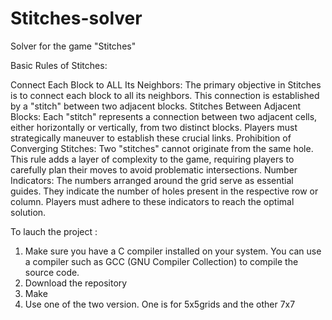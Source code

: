 # Stitches-solver
Solver for the game "Stitches"

Basic Rules of Stitches:

Connect Each Block to ALL Its Neighbors:
The primary objective in Stitches is to connect each block to all its neighbors. This connection is established by a "stitch" between two adjacent blocks.
Stitches Between Adjacent Blocks:
Each "stitch" represents a connection between two adjacent cells, either horizontally or vertically, from two distinct blocks. Players must strategically maneuver to establish these crucial links.
Prohibition of Converging Stitches:
Two "stitches" cannot originate from the same hole. This rule adds a layer of complexity to the game, requiring players to carefully plan their moves to avoid problematic intersections.
Number Indicators:
The numbers arranged around the grid serve as essential guides. They indicate the number of holes present in the respective row or column. Players must adhere to these indicators to reach the optimal solution.

To lauch the project :

1. Make sure you have a C compiler installed on your system. You can use a compiler such as GCC (GNU Compiler Collection) to compile the source code.
2. Download the repository
3. Make
4. Use one of the two version. One is for 5x5grids and the other 7x7
